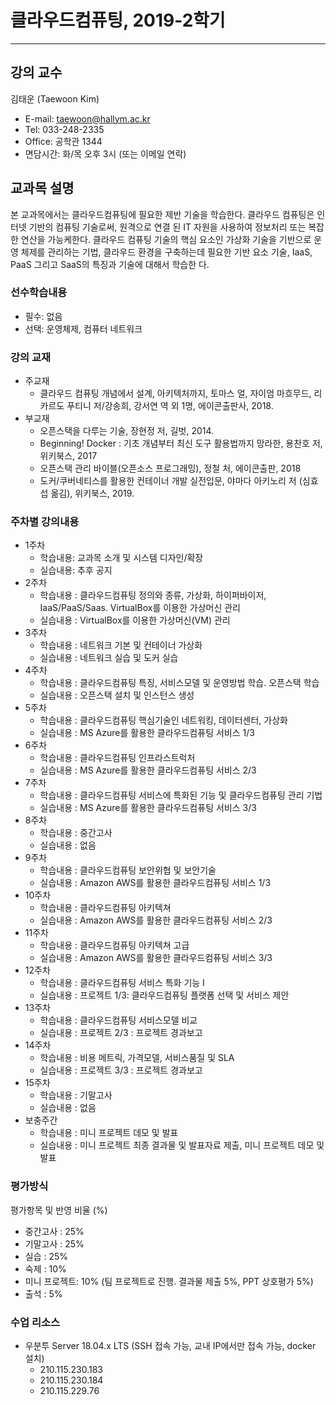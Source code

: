 # 클라우드컴퓨팅, 2019-2학기
----

## 강의 교수
김태운 (Taewoon Kim)
* E-mail: taewoon@hallym.ac.kr
* Tel: 033-248-2335
* Office: 공학관 1344
* 면담시간: 화/목 오후 3시 (또는 이메일 연락)

## 교과목 설명
본 교과목에서는 클라우드컴퓨팅에 필요한 제반 기술을 학습한다. 클라우드 컴퓨팅은 인터넷 기반의 컴퓨팅 기술로써, 원격으로 연결
된 IT 자원을 사용하여 정보처리 또는 복잡한 연산을 가능케한다. 클라우드 컴퓨팅 기술의 핵심 요소인 가상화 기술을 기반으로 운영
체제를 관리하는 기법, 클라우드 환경을 구축하는데 필요한 기반 요소 기술, IaaS, PaaS 그리고 SaaS의 특징과 기술에 대해서 학습한
다.

### 선수학습내용
* 필수: 없음
* 선택: 운영체제, 컴퓨터 네트워크

### 강의 교재
* 주교재
  * 클라우드 컴퓨팅 개념에서 설계, 아키텍처까지, 토마스 얼, 자이엄 마흐무드, 리카르도 푸티니 저/강송희, 강서연 역 외 1명, 에이콘출판사, 2018.
* 부교재
  * 오픈스택을 다루는 기술, 장현정 저, 길벗, 2014.
  * Beginning! Docker : 기초 개념부터 최신 도구 활용법까지 망라한, 용찬호 저, 위키북스, 2017
  * 오픈스택 관리 바이블(오픈소스 프로그래밍), 정철 처, 에이콘출판, 2018
  * 도커/쿠버네티스를 활용한 컨테이너 개발 실전입문, 야마다 아키노리 저 (심효섭 옮김), 위키북스, 2019.
  
### 주차별 강의내용
* 1주차
  * 학습내용: 교과목 소개 및 시스템 디자인/확장
  * 실습내용: 추후 공지
* 2주차
  * 학습내용 : 클라우드컴퓨팅 정의와 종류, 가상화, 하이퍼바이저, IaaS/PaaS/Saas. VirtualBox를 이용한 가상머신 관리
  * 실습내용 : VirtualBox를 이용한 가상머신(VM) 관리
* 3주차
  * 학습내용 : 네트워크 기본 및 컨테이너 가상화
  * 실습내용 : 네트워크 실습 및 도커 실습
* 4주차
  * 학습내용 : 클라우드컴퓨팅 특징, 서비스모델 및 운영방법 학습. 오픈스택 학습
  * 실습내용 : 오픈스택 설치 및 인스턴스 생성
* 5주차
  * 학습내용 : 클라우드컴퓨팅 핵심기술인 네트워킹, 데이터센터, 가상화
  * 실습내용 : MS Azure를 활용한 클라우드컴퓨팅 서비스 1/3
* 6주차
  * 학습내용 : 클라우드컴퓨팅 인프라스트럭처
  * 실습내용 : MS Azure를 활용한 클라우드컴퓨팅 서비스 2/3
* 7주차
  * 학습내용 : 클라우드컴퓨팅 서비스에 특화된 기능 및 클라우드컴퓨팅 관리 기법
  * 실습내용 : MS Azure를 활용한 클라우드컴퓨팅 서비스 3/3
* 8주차
  * 학습내용 : 중간고사
  * 실습내용 : 없음
* 9주차
  * 학습내용 : 클라우드컴퓨팅 보안위협 및 보안기술
  * 실습내용 : Amazon AWS를 활용한 클라우드컴퓨팅 서비스 1/3
* 10주차
  * 학습내용 : 클라우드컴퓨팅 아키텍쳐
  * 실습내용 : Amazon AWS를 활용한 클라우드컴퓨팅 서비스 2/3
* 11주차
  * 학습내용 : 클라우드컴퓨팅 아키텍쳐 고급
  * 실습내용 : Amazon AWS를 활용한 클라우드컴퓨팅 서비스 3/3
* 12주차
  * 학습내용 : 클라우드컴퓨팅 서비스 특화 기능 I
  * 실습내용 : 프로젝트 1/3: 클라우드컴퓨팅 플랫폼 선택 및 서비스 제안
* 13주차
  * 학습내용 : 클라우드컴퓨팅 서비스모델 비교
  * 실습내용 : 프로젝트 2/3 : 프로젝트 경과보고
* 14주차
  * 학습내용 : 비용 메트릭, 가격모델, 서비스품질 및 SLA
  * 실습내용 : 프로젝트 3/3 : 프로젝트 경과보고
* 15주차
  * 학습내용 : 기말고사
  * 실습내용 : 없음
* 보충주간
  * 학습내용 : 미니 프로젝트 데모 및 발표
  * 실습내용 : 미니 프로젝트 최종 결과물 및 발표자료 제출, 미니 프로젝트 데모 및 발표
  
### 평가방식
평가항목 및 반영 비율 (%)
* 중간고사 : 25%
* 기말고사 : 25%
* 실습 : 25%
* 숙제 : 10%
* 미니 프로젝트: 10% (팀 프로젝트로 진행. 결과물 제출 5%, PPT 상호평가 5%)
* 출석 : 5%

### 수업 리소스
  * 우분투 Server 18.04.x LTS (SSH 접속 가능, 교내 IP에서만 접속 가능, docker 설치)
    * 210.115.230.183
    * 210.115.230.184
    * 210.115.229.76
